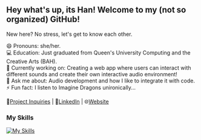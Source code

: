 ## Hey what's up, its Han! Welcome to my (not so organized) GitHub!

New here? No stress, let's get to know each other.

😄 Pronouns: she/her.\
💻 Education: Just graduated from Queen's University Computing and the Creative Arts (BAH).\
🔭 Currently working on: Creating a web app where users can interact with different sounds and create their own interactive audio environment!\
💬 Ask me about: Audio development and how I like to integrate it with code.\
⚡ Fun fact: I listen to Imagine Dragons unironically...

📧[Project Inquiries](mailto:larsnmusic@gmail.com) | 💼[LinkedIn](linkedin.com/in/hannahlars) | 🌐[Website](hannah-larsen.github.io)

### My Skills
[![My Skills](https://skillicons.dev/icons?i=js,react,html,css,python,java,c,chuck)](https://skillicons.dev)
